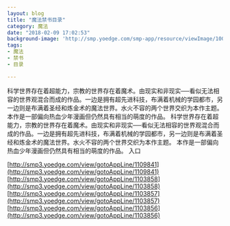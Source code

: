 ```yaml
---
layout: blog
title: "魔法禁书目录"
category: 魔法
date: "2018-02-09 17:02:53"
background-image: 'http://smp.yoedge.com/smp-app/resource/viewImage/1002874appline.png'
tags:
- 魔法
- 禁书
- 目录

---
```

科学世界存在着超能力，宗教的世界存在着魔术。由现实和非现实──看似无法相容的世界观混合而成的作品。一边是拥有超先进科技，布满着机械的学园都市，另一边则是布满着圣经和炼金术的魔法世界。水火不容的两个世界交织为本作主题。 本作是一部偏向热血少年漫画但仍然具有相当的萌度的作品。
科学世界存在着超能力，宗教的世界存在着魔术。由现实和非现实──看似无法相容的世界观混合而成的作品。一边是拥有超先进科技，布满着机械的学园都市，另一边则是布满着圣经和炼金术的魔法世界。水火不容的两个世界交织为本作主题。 本作是一部偏向热血少年漫画但仍然具有相当的萌度的作品。
入口

[http://smp3.yoedge.com/view/gotoAppLine/1109841](http://smp3.yoedge.com/view/gotoAppLine/1109841)
[http://smp3.yoedge.com/view/gotoAppLine/1103858](http://smp3.yoedge.com/view/gotoAppLine/1103858)
[http://smp3.yoedge.com/view/gotoAppLine/1103857](http://smp3.yoedge.com/view/gotoAppLine/1103857)
[http://smp3.yoedge.com/view/gotoAppLine/1103856](http://smp3.yoedge.com/view/gotoAppLine/1103856)

        
